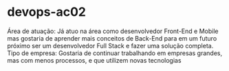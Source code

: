 # devops-ac02

Área de atuação: Já atuo na área como desenvolvedor Front-End e Mobile mas gostaria de aprender mais conceitos de Back-End para em um futuro próximo ser um desenvolvedor Full Stack e fazer uma solução completa.
Tipo de empresa: Gostaria de continuar trabalhando em empresas grandes, mas com menos processos, e que utilizem novas tecnologias